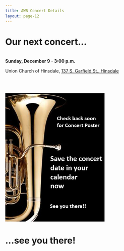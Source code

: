 ```yaml
---
title: AWB Concert Details
layout: page-12
---
```


<h1>Our next concert…</h1>

 <br /><strong>Sunday, December 9 - 3:00 p.m.</strong>
<p>Union Church of Hinsdale, <a href="https://goo.gl/maps/aumncQ5T9bs" target="_blank">137 S. Garfield St., Hinsdale</a></p>
<br />

<br/><img src="images/awb-poster-coming-soon-01.jpg" width="315" height="405" alt=""/>

<h1>...see you there!<h1>
